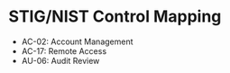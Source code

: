 # STIG/NIST Control Mapping

- AC-02: Account Management
- AC-17: Remote Access
- AU-06: Audit Review